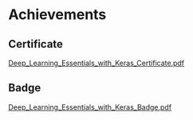 

# Achievements
## Certificate
[Deep_Learning_Essentials_with_Keras_Certificate.pdf](https://prod-files-secure.s3.us-west-2.amazonaws.com/03e82b26-cccb-4906-bb56-adabcbdc0655/f5cf1405-8a02-49a4-beb6-3d50b033ba6e/Deep_Learning_Essentials_with_Keras_Certificate.pdf?X-Amz-Algorithm=AWS4-HMAC-SHA256&X-Amz-Content-Sha256=UNSIGNED-PAYLOAD&X-Amz-Credential=ASIAZI2LB466SNZBLSG2%2F20250203%2Fus-west-2%2Fs3%2Faws4_request&X-Amz-Date=20250203T231335Z&X-Amz-Expires=3600&X-Amz-Security-Token=IQoJb3JpZ2luX2VjEAcaCXVzLXdlc3QtMiJIMEYCIQChrdU13mh9%2FoGr3kyOsCIMwOPkFXAiwKwl3cvAjKmy9gIhALF05QSBlhwu2VdK4U93QcAB0%2FbQQpJsrZstJjfP2rz0Kv8DCCAQABoMNjM3NDIzMTgzODA1Igy6ddmq0IOqWBoCtgcq3APRF6UzNly%2B8q72sU6bg2eBedfMYx3%2FzGEJwCa0I%2BRgXiFTyJZm5niXTQfvkke6wpAUYEGXLPTE1Hyf5dqRmfM2viLT23s2s71y1PJeXa96cXEx7Rk0mKEgvPuaPr%2Bh3%2BXDtP0gSAeQtFRobYhCQVo%2FteH6dLyy9jzX5sX7UvbdaN57gkCq25QugUTKdI0u4FA02EjQNNJhSB6a1%2BnwvTuy4VAY%2FMNdJlP0Ka5jFoVlKxwMX3Xf4LPpu4CxwgN4u2tmtjpM%2BCmdIopNthPF6XZCcpc180Stbf9djjMUapIUGRAOAAf2u1Wd1y9P8Ow5ebIRKEbO5wgEF0cCoxhr%2BH4nWpt2SQzi8ywbKh42L8Bza1IXix48JpYdkVDbdrVqtxEXw%2FzBIJzL7J%2B4vs2tcFW%2B7VsXurhVmQsPJIAad%2B9tPxTp5V%2FS7vXvVw4w0qofKJj1xUIxTdP0qgFCkD3JYI5zogApx64EgAhUK%2FY2nSYriIuyYBVi17C6wD01WV7wqF4mIG9c42%2FX%2BUtDlGSKkhDOrlagEKU31oyMQwM0eRU2Icp6mPeuyjJ2UwNWH%2BvqGef9qYq8qVBMcj%2FwoM7%2FZpbphWby1MhCsgX037YLCwN%2BRUua6EI2hGJYK1ua7jDpk4W9BjqkAQ6kqiXBWtIxaXG5zMBzQJdAXpF5i91dxW1GpPWGMJ8O%2FTJmugFGlsNynPn0jAuqSANvgZ2JjWrxvv0rY7VSR9yvkqdS50VLBbn6WLKz%2B6MsFNRRpi%2B2hdefBXYKSJipkCx%2BtRXQAglqJ%2BqaxfO2MBB9%2F0sxwh6DSArBThIbRNv772jkPXymGVp8Fh%2F7lBceatYsLpSyzId4D7ORxJxIzLvuBP5P&X-Amz-Signature=be6f50f2763484cc1507e6ac9f85da262aec0ff4d381cb619ef7aa03ffc238e2&X-Amz-SignedHeaders=host&x-id=GetObject)
## Badge
[Deep_Learning_Essentials_with_Keras_Badge.pdf](https://prod-files-secure.s3.us-west-2.amazonaws.com/03e82b26-cccb-4906-bb56-adabcbdc0655/5c209097-6d96-477f-a031-edc11aa6225f/Deep_Learning_Essentials_with_Keras_Badge.pdf?X-Amz-Algorithm=AWS4-HMAC-SHA256&X-Amz-Content-Sha256=UNSIGNED-PAYLOAD&X-Amz-Credential=ASIAZI2LB466SNZBLSG2%2F20250203%2Fus-west-2%2Fs3%2Faws4_request&X-Amz-Date=20250203T231335Z&X-Amz-Expires=3600&X-Amz-Security-Token=IQoJb3JpZ2luX2VjEAcaCXVzLXdlc3QtMiJIMEYCIQChrdU13mh9%2FoGr3kyOsCIMwOPkFXAiwKwl3cvAjKmy9gIhALF05QSBlhwu2VdK4U93QcAB0%2FbQQpJsrZstJjfP2rz0Kv8DCCAQABoMNjM3NDIzMTgzODA1Igy6ddmq0IOqWBoCtgcq3APRF6UzNly%2B8q72sU6bg2eBedfMYx3%2FzGEJwCa0I%2BRgXiFTyJZm5niXTQfvkke6wpAUYEGXLPTE1Hyf5dqRmfM2viLT23s2s71y1PJeXa96cXEx7Rk0mKEgvPuaPr%2Bh3%2BXDtP0gSAeQtFRobYhCQVo%2FteH6dLyy9jzX5sX7UvbdaN57gkCq25QugUTKdI0u4FA02EjQNNJhSB6a1%2BnwvTuy4VAY%2FMNdJlP0Ka5jFoVlKxwMX3Xf4LPpu4CxwgN4u2tmtjpM%2BCmdIopNthPF6XZCcpc180Stbf9djjMUapIUGRAOAAf2u1Wd1y9P8Ow5ebIRKEbO5wgEF0cCoxhr%2BH4nWpt2SQzi8ywbKh42L8Bza1IXix48JpYdkVDbdrVqtxEXw%2FzBIJzL7J%2B4vs2tcFW%2B7VsXurhVmQsPJIAad%2B9tPxTp5V%2FS7vXvVw4w0qofKJj1xUIxTdP0qgFCkD3JYI5zogApx64EgAhUK%2FY2nSYriIuyYBVi17C6wD01WV7wqF4mIG9c42%2FX%2BUtDlGSKkhDOrlagEKU31oyMQwM0eRU2Icp6mPeuyjJ2UwNWH%2BvqGef9qYq8qVBMcj%2FwoM7%2FZpbphWby1MhCsgX037YLCwN%2BRUua6EI2hGJYK1ua7jDpk4W9BjqkAQ6kqiXBWtIxaXG5zMBzQJdAXpF5i91dxW1GpPWGMJ8O%2FTJmugFGlsNynPn0jAuqSANvgZ2JjWrxvv0rY7VSR9yvkqdS50VLBbn6WLKz%2B6MsFNRRpi%2B2hdefBXYKSJipkCx%2BtRXQAglqJ%2BqaxfO2MBB9%2F0sxwh6DSArBThIbRNv772jkPXymGVp8Fh%2F7lBceatYsLpSyzId4D7ORxJxIzLvuBP5P&X-Amz-Signature=3ba8c9c15bc119224a79b9e42f75a21196c119090a13a26babd3e2419b83eb6e&X-Amz-SignedHeaders=host&x-id=GetObject)
